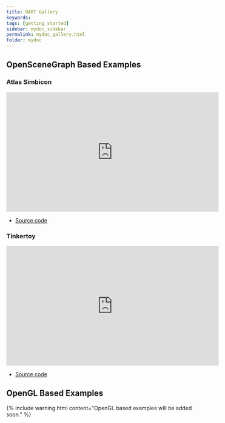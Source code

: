 ```yaml
---
title: DART Gallery
keywords: 
tags: [getting_started]
sidebar: mydoc_sidebar
permalink: mydoc_gallery.html
folder: mydoc
---
```


## OpenSceneGraph Based Examples

### Atlas Simbicon

<iframe width="560" height="315" src="https://www.youtube.com/embed/Ve_MRMTvGX8" frameborder="0" allowfullscreen></iframe>

* [Source code](https://github.com/dartsim/dart/tree/oss_challenge/examples/osg/osgAtlasSimbicon)

### Tinkertoy

<iframe width="560" height="315" src="https://www.youtube.com/embed/FiKtZWShv2M" frameborder="0" allowfullscreen></iframe>

* [Source code](https://github.com/dartsim/dart/tree/oss_challenge/examples/osg/osgTinkertoy)

## OpenGL Based Examples

{% include warning.html content="OpenGL based examples will be added soon." %}

